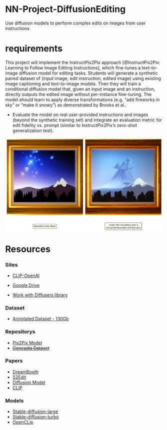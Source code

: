 # NN-Project-DiffusionEditing
Use diffusion models to perform complex edits on images from user instructions

# requirements
This project will implement the InstructPix2Pix approach [@InstructPix2Pix: Learning to Follow Image Editing Instructions], which fine-tunes a text-to-image diffusion model for editing tasks. Students will generate a synthetic paired dataset of (input image, edit instruction, edited image) using existing image captioning and text-to-image models. Then they will train a conditional diffusion model that, given an input image and an instruction, directly outputs the edited image without per-instance fine-tuning. The model should learn to apply diverse transformations (e.g. “add fireworks in sky” or “make it snowy”) as demonstrated by Brooks et al..

* Evaluate the model on real user-provided instructions and images (beyond the synthetic training set) and integrate an evaluation metric for edit fidelity vs. prompt (similar to InstructPix2Pix’s zero-shot generalization test).

![example 1](imgs/example_1.png)
# Resources

### Sites

* [CLIP-OpenAI](https://openai.com/index/clip/)
* [Google Drive](https://drive.google.com/drive/folders/1nN_PahZQgn7OCaNgxR0gQlj6w6TvK7zl?usp=drive_link)

* [Work with Diffusers library](https://huggingface.co/docs/diffusers/using-diffusers/img2img)
### Dataset
* [Annotated Dataset - 130Gb](https://huggingface.co/datasets/timbrooks/instructpix2pix-clip-filtered) 
### Repositorys

* [Pix2Pix Model](https://github.com/timothybrooks/instruct-pix2pix?tab=readme-ov-file)
* ~~[Concadia Dataset](https://github.com/elisakreiss/concadia)~~

### Papers

* [DreamBooth](https://arxiv.org/abs/2208.12242)
* [S2Edit](https://arxiv.org/abs/2507.04584)
* [Diffusion Model](https://arxiv.org/abs/2209.00796)
* [CLIP](https://arxiv.org/abs/2103.00020)
### Models

* [Stable-diffusion-large](stabilityai/stable-diffusion-3.5-large)
* [Stable-diffusion-turbo]()
* [OpenCLip](https://github.com/mlfoundations/open_clip)

